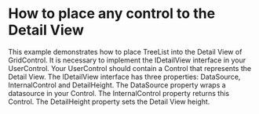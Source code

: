 # How to place any control to the Detail View


<p>This example demonstrates how to place TreeList into the Detail View of GridControl. It is necessary to implement the IDetailView interface in your UserControl. Your UserControl should contain a Control that represents the Detail View. The IDetailView interface has three properties: DataSource, InternalControl and DetailHeight. The DataSource property wraps a datasource in your Control. The InternalControl property returns this Control. The DetailHeight property sets the Detail View height.</p>

<br/>


